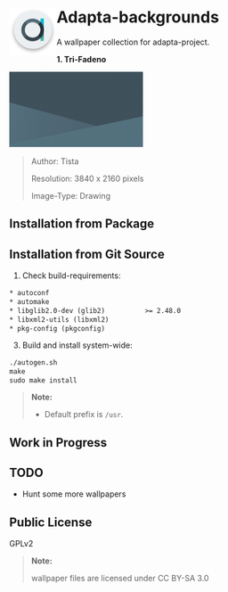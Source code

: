 <img src=".github/logo_thumb.png" alt="Logo" align="left"/> Adapta-backgrounds
=========

A wallpaper collection for adapta-project.

  **1. Tri-Fadeno**

  <img src=".github/tri-fadeno-thumbnail.jpg" alt="Tri-Fadeno"/>

  > Author: Tista
  >
  > Resolution: 3840 x 2160 pixels
  >
  > Image-Type: Drawing

Installation from Package
------------

Installation from Git Source
------------

1. Check build-requirements:

 ```
 * autoconf
 * automake
 * libglib2.0-dev (glib2)          >= 2.48.0
 * libxml2-utils (libxml2)
 * pkg-config (pkgconfig)
 ```

3. Build and install system-wide:

 ```
 ./autogen.sh
 make
 sudo make install
 ```

 > **Note:**
 >
 >   * Default prefix is `/usr`.

Work in Progress
----------------

TODO
----
* Hunt some more wallpapers

Public License
--------------
 GPLv2

 > **Note:**
 >
 > wallpaper files are licensed under CC BY-SA 3.0
